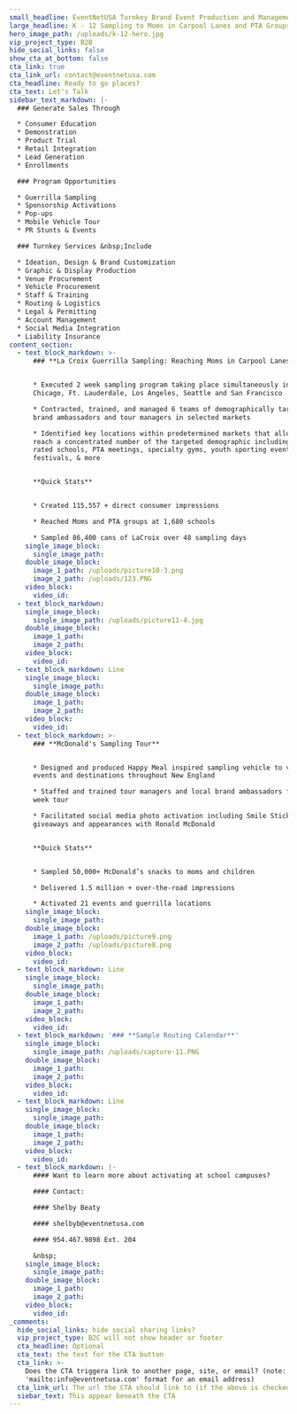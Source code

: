 ```yaml
---
small_headline: EventNetUSA Turnkey Brand Event Production and Management
large_headline: K - 12 Sampling to Moms in Carpool Lanes and PTA Groups
hero_image_path: /uploads/k-12-hero.jpg
vip_project_type: B2B
hide_social_links: false
show_cta_at_bottom: false
cta_link: true
cta_link_url: contact@eventnetusa.com
cta_headline: Ready to go places?
cta_text: Let's Talk
sidebar_text_markdown: |-
  ### Generate Sales Through

  * Consumer Education
  * Demonstration
  * Product Trial
  * Retail Integration
  * Lead Generation
  * Enrollments

  ### Program Opportunities

  * Guerrilla Sampling
  * Sponsorship Activations
  * Pop-ups
  * Mobile Vehicle Tour
  * PR Stunts & Events

  ### Turnkey Services &nbsp;Include

  * Ideation, Design & Brand Customization
  * Graphic & Display Production
  * Venue Procurement
  * Vehicle Procurement
  * Staff & Training
  * Routing & Logistics
  * Legal & Permitting
  * Account Management
  * Social Media Integration
  * Liability Insurance
content_section:
  - text_block_markdown: >-
      ### **La Croix Guerrilla Sampling: Reaching Moms in Carpool Lanes**


      * Executed 2 week sampling program taking place simultaneously in Austin,
      Chicago, Ft. Lauderdale, Los Angeles, Seattle and San Francisco

      * Contracted, trained, and managed 6 teams of demographically targeted
      brand ambassadors and tour managers in selected markets

      * Identified key locations within predetermined markets that allowed us to
      reach a concentrated number of the targeted demographic including top
      rated schools, PTA meetings, specialty gyms, youth sporting events, fall
      festivals, & more


      **Quick Stats**


      * Created 115,557 + direct consumer impressions

      * Reached Moms and PTA groups at 1,680 schools

      * Sampled 86,400 cans of LaCroix over 48 sampling days
    single_image_block:
      single_image_path:
    double_image_block:
      image_1_path: /uploads/picture10-3.png
      image_2_path: /uploads/123.PNG
    video_block:
      video_id:
  - text_block_markdown:
    single_image_block:
      single_image_path: /uploads/picture11-4.jpg
    double_image_block:
      image_1_path:
      image_2_path:
    video_block:
      video_id:
  - text_block_markdown: Line
    single_image_block:
      single_image_path:
    double_image_block:
      image_1_path:
      image_2_path:
    video_block:
      video_id:
  - text_block_markdown: >-
      ### **McDonald's Sampling Tour**


      * Designed and produced Happy Meal inspired sampling vehicle to visit
      events and destinations throughout New England

      * Staffed and trained tour managers and local brand ambassadors for 15
      week tour

      * Facilitated social media photo activation including Smile Sticks
      giveaways and appearances with Ronald McDonald


      **Quick Stats**


      * Sampled 50,000+ McDonald’s snacks to moms and children

      * Delivered 1.5 million + over-the-road impressions

      * Activated 21 events and guerrilla locations
    single_image_block:
      single_image_path:
    double_image_block:
      image_1_path: /uploads/picture9.png
      image_2_path: /uploads/picture8.png
    video_block:
      video_id:
  - text_block_markdown: Line
    single_image_block:
      single_image_path:
    double_image_block:
      image_1_path:
      image_2_path:
    video_block:
      video_id:
  - text_block_markdown: '### **Sample Routing Calendar**'
    single_image_block:
      single_image_path: /uploads/capture-11.PNG
    double_image_block:
      image_1_path:
      image_2_path:
    video_block:
      video_id:
  - text_block_markdown: Line
    single_image_block:
      single_image_path:
    double_image_block:
      image_1_path:
      image_2_path:
    video_block:
      video_id:
  - text_block_markdown: |-
      #### Want to learn more about activating at school campuses?

      #### Contact:

      #### Shelby Beaty

      #### shelbyb@eventnetusa.com

      #### 954.467.9898 Ext. 204

      &nbsp;
    single_image_block:
      single_image_path:
    double_image_block:
      image_1_path:
      image_2_path:
    video_block:
      video_id:
_comments:
  hide_social_links: hide social sharing links?
  vip_project_type: B2C will not show header or footer
  cta_headline: Optional
  cta_text: the text for the CTA button
  cta_link: >-
    Does the CTA triggera link to another page, site, or email? (note: use
    'mailto:info@eventnetusa.com' format for an email address)
  cta_link_url: The url the CTA should link to (if the above is checked)
  siebar_text: This appear beneath the CTA
---
```

